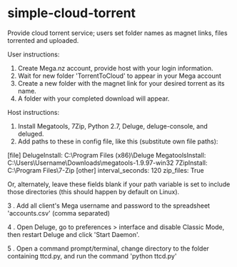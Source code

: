# simple-cloud-torrent
Provide cloud torrent service; users set folder names as magnet links, files torrented and uploaded.

User instructions:

1. Create Mega.nz account, provide host with your login information.
2. Wait for new folder 'TorrentToCloud' to appear in your Mega account
3. Create a new folder with the magnet link for your desired torrent as its name.
4. A folder with your completed download will appear.


Host instructions:

1. Install Megatools, 7Zip, Python 2.7, Deluge, deluge-console, and deluged.
2.  Add paths to these in config file, like this (substitute own file paths):
  
[file]
DelugeInstall: C:\Program Files (x86)\Deluge
MegatoolsInstall: C:\Users\Username\Downloads\megatools-1.9.97-win32
7ZipInstall: C:\Program Files\7-Zip
[other]
interval_seconds: 120
zip_files: True

Or, alternately, leave these fields blank if your path variable is set to include those directories (this should happen by default on Linux).

3 . Add all client's Mega username and password to the spreadsheet 'accounts.csv' (comma separated)

4 . Open Deluge, go to preferences > interface and disable Classic Mode, then restart Deluge and click 'Start Daemon'.

5 . Open a command prompt/terminal, change directory to the folder containing ttcd.py, and run the command 'python ttcd.py'
